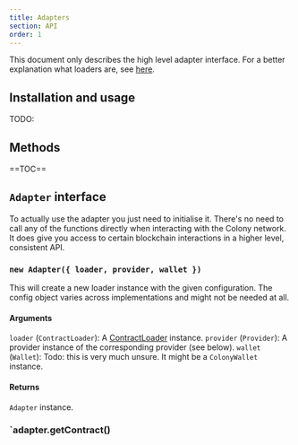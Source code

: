 ```yaml
---
title: Adapters
section: API
order: 1
---
```


This document only describes the high level adapter interface. For a better explanation what loaders are, see [here](docs-adapters.html).

## Installation and usage

TODO:

## Methods

==TOC==

## `Adapter` interface

To actually use the adapter you just need to initialise it. There's no need to call any of the functions directly when interacting with the Colony network. It does give you access to certain blockchain interactions in a higher level, consistent API.

### `new Adapter({ loader, provider, wallet })`

This will create a new loader instance with the given configuration. The config object varies across implementations and might not be needed at all.

#### Arguments

`loader` (`ContractLoader`): A [ContractLoader](docs-loaders.html) instance.
`provider` (`Provider`): A provider instance of the corresponding provider (see below).
`wallet` (`Wallet`): Todo: this is very much unsure. It might be a `ColonyWallet` instance.

#### Returns

`Adapter` instance.

### `adapter.getContract()
